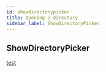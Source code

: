 ```yaml
---
id: showdirectorypicker
title: Opening a directory
sidebar_label: ShowDirectoryPicker
---
```


## ShowDirectoryPicker

[test](/docs/mdx)